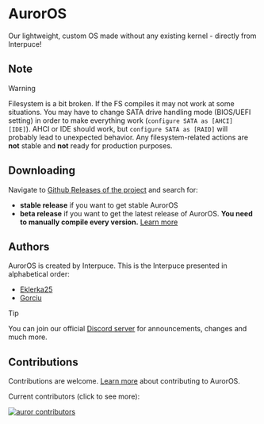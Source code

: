 # AurorOS

Our lightweight, custom OS made without any existing kernel - directly from Interpuce!

## Note

> [!WARNING]
> Filesystem is a bit broken. If the FS compiles it may not work at some situations. You may have to change SATA drive handling mode (BIOS/UEFI setting) in order to make everything work (`configure SATA as [AHCI] [IDE]`). AHCI or IDE should work, but `configure SATA as [RAID]` will probably lead to unexpected behavior. Any filesystem-related actions are **not** stable and **not** ready for production purposes.

## Downloading

Navigate to [Github Releases of the project](https://github.com/Interpuce/AurorOS/releases) and search for:
- **stable release** if you want to get stable AurorOS
- **beta release** if you want to get the latest release of AurorOS. __You need to manually compile every version.__ [Learn more](https://github.com/Interpuce/AurorOS/blob/main/CONTRIBUTING.md)

## Authors

AurorOS is created by Interpuce. This is the Interpuce presented in alphabetical order:

- [Eklerka25](https://github.com/Eklerka25)
- [Gorciu](https://github.com/gorciu-official)

> [!TIP]
> You can join our official [Discord server](https://dsc.gg/Auror-OS) for announcements, changes and much more.

## Contributions

Contributions are welcome. [Learn more](https://github.com/Interpuce/AurorOS/blob/main/CONTRIBUTING.md) about contributing to AurorOS.

Current contributors (click to see more):

[![auror contributors](https://contrib.rocks/image?repo=Interpuce/AurorOS)](https://github.com/Interpuce/AurorOS/graphs/contributors)